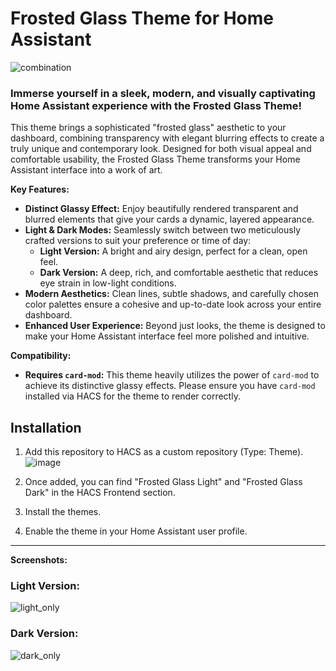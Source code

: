 # Frosted Glass Theme for Home Assistant 
![combination](https://github.com/user-attachments/assets/80d402d2-708c-40cb-887f-4c4d12cc729c)


### Immerse yourself in a sleek, modern, and visually captivating Home Assistant experience with the Frosted Glass Theme\!

This theme brings a sophisticated "frosted glass" aesthetic to your dashboard, combining transparency with elegant blurring effects to create a truly unique and contemporary look. Designed for both visual appeal and comfortable usability, the Frosted Glass Theme transforms your Home Assistant interface into a work of art.

**Key Features:**

  * **Distinct Glassy Effect:** Enjoy beautifully rendered transparent and blurred elements that give your cards a dynamic, layered appearance.
  * **Light & Dark Modes:** Seamlessly switch between two meticulously crafted versions to suit your preference or time of day:
      * **Light Version:** A bright and airy design, perfect for a clean, open feel.
      * **Dark Version:** A deep, rich, and comfortable aesthetic that reduces eye strain in low-light conditions.
  * **Modern Aesthetics:** Clean lines, subtle shadows, and carefully chosen color palettes ensure a cohesive and up-to-date look across your entire dashboard.
  * **Enhanced User Experience:** Beyond just looks, the theme is designed to make your Home Assistant interface feel more polished and intuitive.

**Compatibility:**

  * **Requires `card-mod`:** This theme heavily utilizes the power of `card-mod` to achieve its distinctive glassy effects. Please ensure you have `card-mod` installed via HACS for the theme to render correctly.


## Installation

1.  Add this repository to HACS as a custom repository (Type: Theme).
   ![image](https://github.com/user-attachments/assets/1320b37c-1335-4d3e-9364-80bd09a458e8)

2.  Once added, you can find "Frosted Glass Light" and "Frosted Glass Dark" in the HACS Frontend section.
3.  Install the themes.
4.  Enable the theme in your Home Assistant user profile.

-----

**Screenshots:**

### Light Version:
![light_only](https://github.com/user-attachments/assets/f4255065-c137-4a90-a7d1-f49ebd33870c)


### Dark Version:
![dark_only](https://github.com/user-attachments/assets/e4686ecb-4ff8-476c-ab03-f90330ba2f74)


